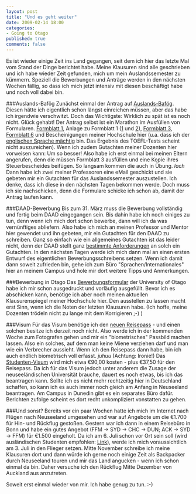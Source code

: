 ```yaml
--- 
layout: post
title: "Und es geht weiter"
date: 2009-02-14 18:00
categories: 
- Going to Otago
published: true
comments: false
---
```

Es ist wieder einige Zeit ins Land gegangen, seit dem ich hier das letzte Mal vom Stand der Dinge berichtet habe.
Meine Klausuren sind alle geschrieben und ich habe wieder Zeit gefunden, mich um mein Auslandssemester zu kümmern.
Speziell die Bewerbungen und Anträge werden in den nächsten Wochen fällig, so dass ich mich jetzt intensiv mit diesen beschäftigt habe und noch voll dabei bin.

<!--more-->

###Auslands-Bafög
Zunächst einmal der Antrag auf [Auslands-Bafög](http://www.bafoeg-rechner.de/FAQ/ausland.php).
Diesen hätte ich eigentlich schon längst einreichen müssen, aber das habe ich irgendwie verschwitzt.
Doch das Wichtigste: Wirklich zu spät ist es noch nicht.
Glück gehabt!
Der Antrag selbst ist ein Marathon im Ausfüllen von Formularen. [Formblatt 1](http://www.das-neue-bafoeg.de/pot/download.php/M:0+Formblatt%201/%7E/intern/upload/formblaetter/nbb_fbl_1.pdf), Anlage zu Formblatt 1 ([1](http://www.das-neue-bafoeg.de/pot/download.php/M:0+Anlage%201%20zu%20Formblatt%201/%7E/intern/upload/formblaetter/nbb_fbl_1_anlage_1.pdf) und [2](http://www.das-neue-bafoeg.de/pot/download.php/M:0+Anlage%202%20zu%20Formblatt%201/%7E/intern/upload/formblaetter/nbb_fbl_1_anlage_2.pdf)), [Formblatt 3](http://www.das-neue-bafoeg.de/pot/download.php/M:0+Formblatt%203/%7E/intern/upload/formblaetter/nbb_fbl_3.pdf), [Formblatt 6](http://www.das-neue-bafoeg.de/pot/download.php/M:0+Formblatt%206/%7E/intern/upload/formblaetter/nbb_fbl_6.pdf) und Bescheinigungen meiner Hochschule hier (u.a. dass ich der [englischen Sprache mächtig](http://www.studentenwerk-frankfurt.de/home/downloads/sprachkenntnisse.PDF) bin.
Das Ergebnis des TOEFL-Tests scheint nicht auszureichen).
Wenn ich zudem Gutachten meiner Dozenten hier vorweisen kann: Um so besser!
Also habe ich erst einmal bei meinen Eltern angerufen, denn die müssen Formblatt 3 ausfüllen und eine Kopie ihres Steuerbescheides beifügen.
So langsam kommen die auch in Übung. *lach*
Dann habe ich zwei meiner Professoren eine eMail geschickt und sie gebeten mir ein Gutachten für das Auslandssemester auszustellen.
Ich denke, dass ich diese in den nächsten Tagen bekommen werde.
Doch muss ich sie nachschicken, denn die Formulare schicke ich schon ab, damit der Antrag laufen kann.

###DAAD-Bewerbung
Bis zum 31.
März muss die Bewerbung vollständig und fertig beim DAAD eingegangen sein.
Bis dahin habe ich noch einiges zu tun, denn wenn ich mich dort schon bewerbe, dann will ich da was vernünftiges abliefern.
Also habe ich mich an meinen Professor und Mentor hier gewendet und ihn gebeten, mir ein Gutachten für den DAAD zu schreiben.
Ganz so einfach wie ein allgemeines Gutachten ist das leider nicht, denn der DAAD stellt ganz [bestimmte Anforderungen](http://www.daad.de/de/download/gutachten_10-05.pdf) an solch ein Gutachten.
In den nächsten Tagen werde ich mich dann mal an einen ersten Entwurf des eigentlichen Bewerbungsschreibens setzen.
Wenn ich damit dann soweit zufrieden bin, gehe ich zum Büro "Sprachen/Internationales" hier an meinem Campus und hole mir dort weitere Tipps und Anmerkungen.

###Bewerbung in Otago
Das [Bewerbungsformular](http://www.otago.ac.nz/international/pdfs/otago_internationalapplicationform.pdf) der University of Otago habe ich mir schon ausgedruckt und vorläufig ausgefüllt.
Bevor ich es abschicken kann, benötige ich aber noch meinen aktuellen Klausurenspiegel meiner Hochschule hier.
Den ausstellen zu lassen macht erst Sinn, wenn ich die Noten der letzten Klausuren habe. (Ich hoffe, meine Dozenten trödeln nicht zu lange mit dem Korrigieren ;-) )

###Visum
Für das Visum benötige ich den [neuen Reisepass](http://www.neuer-reisepass.de/) - und einen solchen besitze ich derzeit noch nicht.
Also werde ich in der kommenden Woche zum Fotografen gehen und mir ein "biometrisches" Passbild machen lassen.
Also ein solches, auf dem man keine Miene verziehen darf und man wie ein Verbrecher aussieht.
Wenn ich den Reisepass dann habe, bin ich auch endlich biometrisch voll erfasst. *juhuu* (Achtung: Ironie!)
Das [Studenten-Visum](http://http//www.nzembassy.com/info.cfm?CFID=9149251&amp;CFTOKEN=26443422&amp;c=1&amp;l=36&amp;s=go&amp;p=463) wird mich etwa €90,00 kosten - plus €37,50 für den Reisepass.
Da ich für das Visum jedoch unter anderem die Zusage der neuseeländischen Universität brauche, dauert es noch etwas, bis ich das beantragen kann.
Sollte ich es nicht mehr rechtzeitig hier in Deutschland schaffen, so kann ich es auch immer noch gleich am Anfang in Neuseeland beantragen.
Am Campus in Dunedin gibt es ein separates Büro dafür.
Berichten zufolge scheint es dort recht unkompliziert vonstatten zu gehen.

###Und sonst?
Bereits vor ein paar Wochen hatte ich mich im Internet nach Flügen nach Neuseeland umgesehen und war auf Angebote um die €1.700 für Hin- und Rückflug gestoßen.
Gestern war ich dann in einem Reisebüro in Bonn und habe ein gutes Angebot (FFM -&gt; SYD -&gt; CHC -&gt; DUN; ACK -&gt; SYD -&gt; FFM) für €1.500 eingeholt.
Da ich am 6.
Juli schon vor Ort sein soll (wird ausländischen Studenten empfohlen: [Link](http://www.otago.ac.nz/international/intl_services/intl_keydates.html)), werde ich mich voraussichtlich am 3.
Juli in den Flieger setzen.
Mitte November schreibe ich meine Klausuren dort und dann würde ich gerne noch einige Zeit als Backpacker durch Neuseeland touren und mir das Land angucken - wenn ich schon einmal da bin.
Daher versuche ich den Rückflug Mitte Dezember von Auckland aus anzutreten.

Soweit erst einmal wieder von mir.
Ich habe genug zu tun. :-)
